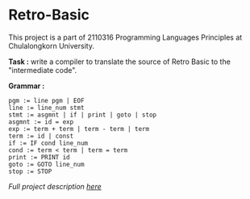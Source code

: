 # Retro-Basic
This project is a part of 2110316 Programming Languages Principles at Chulalongkorn University.

**Task :**
write a compiler to translate the source of Retro Basic to the "intermediate code".

**Grammar :**
```
pgm := line pgm | EOF
line := line_num stmt
stmt := asgmnt | if | print | goto | stop
asgmnt := id = exp
exp := term + term | term - term | term
term := id | const
if := IF cond line_num
cond := term < term | term = term
print := PRINT id
goto := GOTO line_num
stop := STOP
```

 *Full project description [here](https://www.cp.eng.chula.ac.th/~piak/teaching/prolang/2018/retro-basic.htm)* 
